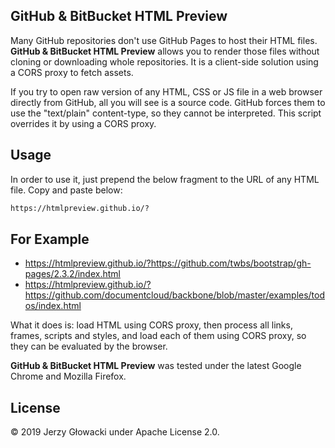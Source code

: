 GitHub & BitBucket HTML Preview
-------------------------------

Many GitHub repositories don't use GitHub Pages to host their HTML files. **GitHub & BitBucket HTML Preview** allows you to render those files without cloning or downloading whole repositories. It is a client-side solution using a CORS proxy to fetch assets.

If you try to open raw version of any HTML, CSS or JS file in a web browser directly from GitHub, all you will see is a source code. GitHub forces them to use the "text/plain" content-type, so they cannot be interpreted. This script overrides it by using a CORS proxy.

## Usage

In order to use it, just prepend the below fragment to the URL of any HTML file. Copy and paste below: 
```markdown
https://htmlpreview.github.io/?
```
## For Example
 - https://htmlpreview.github.io/?https://github.com/twbs/bootstrap/gh-pages/2.3.2/index.html
 - https://htmlpreview.github.io/?https://github.com/documentcloud/backbone/blob/master/examples/todos/index.html

What it does is: load HTML using CORS proxy, then process all links, frames, scripts and styles, and load each of them using CORS proxy, so they can be evaluated by the browser.

**GitHub & BitBucket HTML Preview** was tested under the latest Google Chrome and Mozilla Firefox.

## License

&copy; 2019 Jerzy Głowacki under Apache License 2.0.
